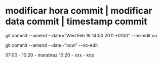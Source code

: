 # modificar hora commit | modificar data commit | timestamp commit

git commit --amend --date="Wed Feb 16 14:00 2011 +0100" --no-edit
ou

git commit --amend --date="now" --no-edit


07:00 - 10:20 - marabraz
10:20 - xxx - kop